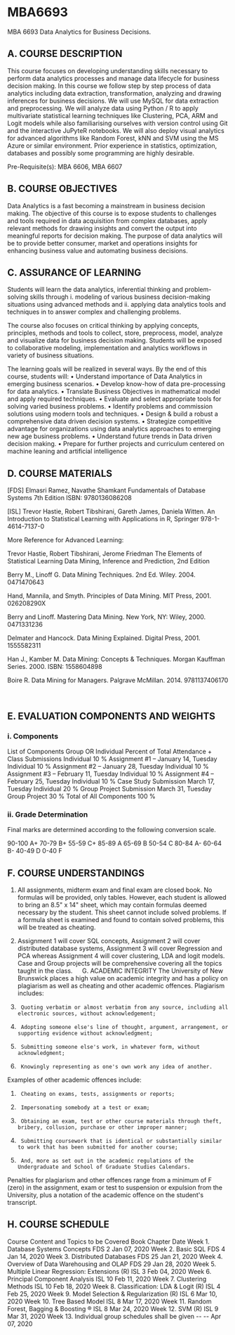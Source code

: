 # MBA6693
MBA 6693 Data Analytics for Business Decisions.

## A.	COURSE DESCRIPTION

This course focuses on developing understanding skills necessary to perform data analytics processes and manage data lifecycle for business decision making. In this course we follow step by step process of data analytics including data extraction, transformation, analyzing and drawing inferences for business decisions. We will use MySQL for data extraction and preprocessing. We will analyze data using Python / R to apply multivariate statistical learning techniques like Clustering, PCA, ARM and Logit models while also familiarising ourselves with version control using Git and the interactive JuPyteR notebooks. We will also deploy visual analytics for advanced algorithms like Random Forest, kNN and SVM using the MS Azure or similar environment. Prior experience in statistics, optimization, databases and possibly some programming are highly desirable. 

Pre-Requisite(s):	MBA 6606, MBA 6607

## B.	COURSE OBJECTIVES

Data Analytics is a fast becoming a mainstream in business decision making. The objective of this course is to expose students to challenges and tools required in data acquisition from complex databases, apply relevant methods for drawing insights and convert the output into meaningful reports for decision making. The purpose of data analytics will be to provide better consumer, market and operations insights for enhancing business value and automating business decisions. 

## C.	ASSURANCE OF LEARNING

Students will learn the data analytics, inferential thinking and problem-solving skills through 
i.	modeling of various business decision-making situations using advanced methods and
ii.	applying data analytics tools and techniques in to answer complex and challenging problems.

The course also focuses on critical thinking by applying concepts, principles, methods and tools to collect, store, preprocess, model, analyze and visualize data for business decision making. Students will be exposed to collaborative modeling, implementation and analytics workflows in variety of business situations.

The learning goals will be realized in several ways. By the end of this course, students will:
•	Understand importance of Data Analytics in emerging business scenarios.
•	Develop know-how of data pre-processing for data analytics.
•	Translate Business Objectives in mathematical model and apply required techniques.
•	Evaluate and select appropriate tools for solving varied business problems.
•	Identify problems and commission solutions using modern tools and techniques.
•	Design & build a robust a comprehensive data driven decision systems.
•	Strategize competitive advantage for organizations using data analytics approaches to emerging new age business problems.
•	Understand future trends in Data driven decision making.
•	Prepare for further projects and curriculum centered on machine leaning and artificial intelligence

## D.	COURSE MATERIALS
	
[FDS] Elmasri Ramez, Navathe Shamkant Fundamentals of Database Systems 7th Edition
ISBN: 9780136086208

[ISL] Trevor Hastie, Robert Tibshirani, Gareth James, Daniela Witten. An Introduction to Statistical Learning with Applications in R, Springer 978-1-4614-7137-0

More Reference for Advanced Learning:

Trevor Hastie, Robert Tibshirani, Jerome Friedman The Elements of Statistical Learning Data Mining, Inference and Prediction, 2nd Edition

Berry M., Linoff G. Data Mining Techniques. 2nd Ed. Wiley. 2004. 0471470643

Hand, Mannila, and Smyth. Principles of Data Mining. MIT Press, 2001. 026208290X

Berry and Linoff. Mastering Data Mining. New York, NY: Wiley, 2000. 0471331236

Delmater and Hancock. Data Mining Explained. Digital Press, 2001. 1555582311

Han J., Kamber M. Data Mining: Concepts & Techniques. Morgan Kauffman Series. 2000. ISBN: 1558604898

Boire R. Data Mining for Managers. Palgrave McMillan. 2014. 9781137406170

 
## E.	EVALUATION COMPONENTS AND WEIGHTS

### i.	Components


List of Components	Group OR Individual	Percent of Total
Attendance + Class Submissions	Individual	10 %
Assignment #1 – January 14, Tuesday	Individual	10 %
Assignment #2 – January 28, Tuesday	Individual	10 %
Assignment #3 – February 11, Tuesday	Individual	10 %
Assignment #4 – February 25, Tuesday	Individual	10 %
Case Study Submission March 17, Tuesday 	Individual	20 %
Group Project Submission March 31, Tuesday	Group Project	30 %
			Total of All Components		100 %

 
### ii.	Grade Determination
Final marks are determined according to the following conversion scale. 

90-100          A+                    		70-79          B+                 	55-59		C+
85-89            A                     		65-69          B                   	50-54		C
80-84            A-                  		60-64          B-                  	40-49		D
                                                                                   			0-40         	F

## F.	COURSE UNDERSTANDINGS
1. 	All assignments, midterm exam and final exam are closed book.  No formulas will be provided, only tables. However, each student is allowed to bring an 8.5" x 14" sheet, which may contain formulas deemed necessary by the student. This sheet cannot include solved problems. If a formula sheet is examined and found to contain solved problems, this will be treated as cheating.

2. 	Assignment 1 will cover SQL concepts, Assignment 2 will cover distributed database systems, Assignment 3 will cover Regression and PCA whereas Assignment 4 will cover clustering, LDA and logit models. Case and Group projects will be comprehensive covering all the topics taught in the class.  
G.	ACADEMIC INTEGRITY
The University of New Brunswick places a high value on academic integrity and has a policy on plagiarism as well as cheating and other academic offences. Plagiarism includes: 
1.      Quoting verbatim or almost verbatim from any source, including all electronic sources, without acknowledgement; 
2.      Adopting someone else's line of thought, argument, arrangement, or supporting evidence without acknowledgment;
3.      Submitting someone else's work, in whatever form, without acknowledgment;
4.      Knowingly representing as one's own work any idea of another.  
Examples of other academic offences include: 
1.      Cheating on exams, tests, assignments or reports;
2.      Impersonating somebody at a test or exam; 
3.      Obtaining an exam, test or other course materials through theft, bribery, collusion, purchase or other improper manner; 
4.      Submitting coursework that is identical or substantially similar to work that has been submitted for another course; 
5.      And, more as set out in the academic regulations of the Undergraduate and School of Graduate Studies Calendars. 
Penalties for plagiarism and other offences range from a minimum of F (zero) in the assignment, exam or test to suspension or expulsion from the University, plus a notation of the academic offence on the student's transcript.

## H.	COURSE SCHEDULE

Course Content and Topics to be Covered				Book	Chapter		Date
Week 1.	Database Systems Concepts				FDS		2	Jan 07, 2020
Week 2.	Basic SQL						FDS		4	Jan 14, 2020
Week 3.	Distributed Databases					FDS		25	Jan 21, 2020
Week 4.	Overview of Data Warehousing and OLAP		FDS		29	Jan 28, 2020
Week 5.	Multiple Linear Regression: Extensions (R)		ISL		3	Feb 04, 2020
Week 6.	Principal Component Analysis			ISL		10	Feb 11, 2020
Week 7.	Clustering Methods					ISL		10	Feb 18, 2020
Week 8.	Classification: LDA & Logit (R)			ISL		4	Feb 25, 2020
Week 9.	Model Selection & Regularization (R) 		ISL		6	Mar 10, 2020
Week 10.	Tree Based Model					ISL		8	Mar 17, 2020
Week 11.	Random Forest, Bagging & Boosting	 ®		ISL		8	Mar 24, 2020 
Week 12.	SVM (R)						ISL		9	Mar 31, 2020
Week 13.	Individual group schedules shall be given		--		--	Apr 07, 2020

